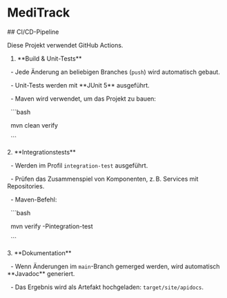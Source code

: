 # MediTrack



\## CI/CD-Pipeline

Diese Projekt verwendet GitHub Actions.



1. \*\*Build \& Unit-Tests\*\*

&nbsp;  - Jede Änderung an beliebigen Branches (`push`) wird automatisch gebaut.

&nbsp;  - Unit-Tests werden mit \*\*JUnit 5\*\* ausgeführt.

&nbsp;  - Maven wird verwendet, um das Projekt zu bauen:  

&nbsp;    ```bash

&nbsp;    mvn clean verify

&nbsp;    ```



2\. \*\*Integrationstests\*\*

&nbsp;  - Werden im Profil `integration-test` ausgeführt.

&nbsp;  - Prüfen das Zusammenspiel von Komponenten, z. B. Services mit Repositories.

&nbsp;  - Maven-Befehl:

&nbsp;    ```bash

&nbsp;    mvn verify -Pintegration-test

&nbsp;    ```



3\. \*\*Dokumentation\*\*

&nbsp;  - Wenn Änderungen im `main`-Branch gemerged werden, wird automatisch \*\*Javadoc\*\* generiert.

&nbsp;  - Das Ergebnis wird als Artefakt hochgeladen: `target/site/apidocs`.

